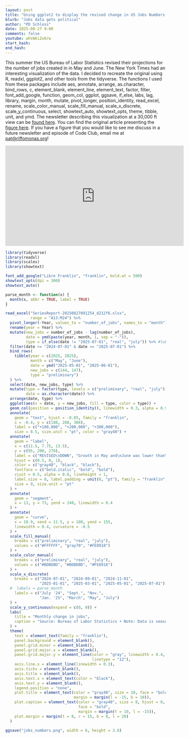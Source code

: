 ```yaml
---
layout: post
title: "Using ggplot2 to display the revised change in US Jobs Numbers for May and June (CC367)"
blurb: "Jobs data gets political"
author: "PD Schloss"
date: 2025-08-27 9:00
comments: false
youtube: whVAKiZx6rw
start_hash: 
end_hash: 
---
```


This summer the US Bureau of Labor Statistics revised their projections for the number of jobs created in in May and June. The New York Times had an interesting visualization of the data. I decided to recreate the original using R, readxl, ggplot2, and other tools from the tidyverse. The functions I used from these packages include aes, annotate, arrange, as.character, bind_rows, c, element_blank, element_line, element_text, factor, filter, font_add_google, function, geom_col, ggplot, ggsave, if_else, labs, lag, library, margin, month, mutate, pivot_longer, position_identity, read_excel, rename, scale_color_manual, scale_fill_manual, scale_x_discrete, scale_y_continuous, select, showtext_auto, showtext_opts, theme, tibble, unit, and ymd. The newsletter describing this visualization at a 30,000 ft view can be [found here](https://shop.riffomonas.org/posts/plotting-the-us-job-creation-numbers-and-revisions-with-ggplot2). You can find the original article presenting the [figure here](https://archive.is/R2UEJ). If you have a figure that you would like to see me discuss in a future newsletter and episode of Code Club, email me at pat@riffomonas.org!

<iframe style="margin: 0 auto;display:block;" width="560" height="315" src="https://www.youtube.com/embed/{{ page.youtube }}" frameborder="0" allow="accelerometer; autoplay; encrypted-media; gyroscope; picture-in-picture" allowfullscreen></iframe>



```R
library(tidyverse)
library(readxl)
library(scales)
library(showtext)

font_add_google("Libre Franklin", "franklin", bold.wt = 500)
showtext_opts(dpi = 300)
showtext_auto()

parse_month <- function(x) {
  month(x, abbr = TRUE, label = TRUE)
}

read_excel("SeriesReport-20250827091254_d212f6.xlsx",
           range = "A13:M24") %>%
  pivot_longer(-Year, values_to = "number_of_jobs", names_to = "month") %>%
  rename(year = Year) %>%
  mutate(new_jobs = number_of_jobs - lag(number_of_jobs),
         date = ymd(paste(year, month, 1, sep = "-")),
         type = if_else(date != "2025-07-01", "real", "july")) %>% #lubridate
  filter(date >= "2024-07-01" & date <= "2025-07-01") %>%
  bind_rows(
    tibble(year = c(2025, 2025),
           month = c("May", "June"),
           date = ymd("2025-05-01", "2025-06-01"),
           new_jobs = c(144, 147),
           type = "preliminary")
  ) %>%
  select(date, new_jobs, type) %>%
  mutate(type = factor(type, levels = c("preliminary", "real", "july")),
         date = as.character(date)) %>%
  arrange(date, type) %>%
  ggplot(aes(x = date, y = new_jobs, fill = type, color = type)) +
  geom_col(position = position_identity(), linewidth = 0.3, alpha = 0.9) +
  annotate(
    geom = "text", hjust = -0.05, family = "franklin",
    x = -0.4, y = c(108, 208, 308),
    label = c("+100,000", "+200,000", "+300,000"),
    size = 8.5, size.unit = "pt", color = "gray40") +
  annotate(
    geom = "label",
    x = c(11.5, 7.75, 13.5),
    y = c(95, 200, 270),
    label = c("REVISED\nDOWN", "Growth in May and\nJune was lower than\ninitially estimated.", "+73,000 jobs\nin July"),
    hjust = c(0.5, 0, 1),
    color = c("gray40", "black", "black"),
    fontface = c("bold.italic", "bold", "bold"),
    vjust = 0.5, alpha = 0.8, lineheight = 1,
    label.size = 0, label.padding = unit(0, "pt"), family = "franklin",
    size = 9, size.unit = "pt"
  ) +
  annotate(
    geom = "segment",
    x = 13, y = 73, yend = 240, linewidth = 0.4
  ) +
  annotate(
    geom = "curve",
    x = 10.9, xend = 11.5, y = 180, yend = 155,
    linewidth = 0.4, curvature = -0.5
  ) +
  scale_fill_manual(
    breaks = c("preliminary", "real", "july"),
    values = c("#FFFFFF", "gray70", "#FE8918")
  ) +
  scale_color_manual(
    breaks = c("preliminary", "real", "july"),
    values = c("#BDBDBD", "#BDBDBD", "#FE8918")
  ) +
  scale_x_discrete(
    breaks = c("2024-07-01", "2024-09-01", "2024-11-01",
               "2025-01-01", "2025-03-01", "2025-05-01", "2025-07-01"),
  #  labels = parse_month
    labels = c("July '24", "Sept.", "Nov.",
               "Jan. '25", "March", "May", "July")
  ) +
  scale_y_continuous(expand = c(0, 0)) +
  labs(
    title = "Monthly change in jobs",
    caption = "Source: Bureau of Labor Statistics • Note: Data is seasonally adjusted. • By Christine Zhang/Pat Schloss"
  ) +
  theme(
    text = element_text(family = "franklin"),
    panel.background = element_blank(),
    panel.grid.minor = element_blank(),
    panel.grid.major.x = element_blank(),
    panel.grid.major.y = element_line(color = "gray", linewidth = 0.4,
                                      linetype = "12"),
    axis.line.x = element_line(linewidth = 0.3),
    axis.ticks = element_blank(),
    axis.title = element_blank(),
    axis.text.x = element_text(color = "black"),
    axis.text.y = element_blank(),
    legend.position = "none",
    plot.title = element_text(color = "gray40", size = 10, face = "bold",
                              margin = margin(l = -15, b = 10)),
    plot.caption = element_text(color = "gray40", size = 8, hjust = 0,
                                face = "bold",
                                margin = margin(t = 10, l = -15)),
    plot.margin = margin(t = 8, r = 15, b = 8, l = 20)
  )

ggsave("jobs_numbers.png", width = 6, height = 3.6)
```